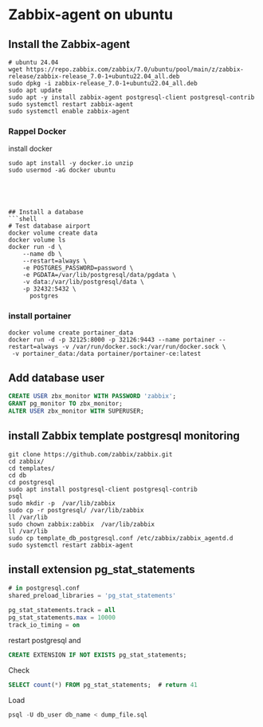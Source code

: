 # Zabbix-agent on ubuntu

## Install the Zabbix-agent
```shell
# ubuntu 24.04
wget https://repo.zabbix.com/zabbix/7.0/ubuntu/pool/main/z/zabbix-release/zabbix-release_7.0-1+ubuntu22.04_all.deb
sudo dpkg -i zabbix-release_7.0-1+ubuntu22.04_all.deb
sudo apt update 
sudo apt -y install zabbix-agent postgresql-client postgresql-contrib
sudo systemctl restart zabbix-agent
sudo systemctl enable zabbix-agent 
```


### Rappel Docker
install docker   
```shell
sudo apt install -y docker.io unzip
sudo usermod -aG docker ubuntu 





## Install a database 
```shell
# Test database airport
docker volume create data
docker volume ls
docker run -d \
	--name db \
	--restart=always \
	-e POSTGRES_PASSWORD=password \
	-e PGDATA=/var/lib/postgresql/data/pgdata \
	-v data:/var/lib/postgresql/data \
	-p 32432:5432 \
      postgres
```
### install portainer 
```shell
docker volume create portainer_data
docker run -d -p 32125:8000 -p 32126:9443 --name portainer --restart=always -v /var/run/docker.sock:/var/run/docker.sock \
 -v portainer_data:/data portainer/portainer-ce:latest
```

## Add database user 
```sql
CREATE USER zbx_monitor WITH PASSWORD 'zabbix';
GRANT pg_monitor TO zbx_monitor;
ALTER USER zbx_monitor WITH SUPERUSER;
```

## install Zabbix template postgresql monitoring
```shell
git clone https://github.com/zabbix/zabbix.git
cd zabbix/
cd templates/
cd db
cd postgresql
sudo apt install postgresql-client postgresql-contrib
psql
sudo mkdir -p  /var/lib/zabbix
sudo cp -r postgresql/ /var/lib/zabbix
ll /var/lib
sudo chown zabbix:zabbix  /var/lib/zabbix
ll /var/lib
sudo cp template_db_postgresql.conf /etc/zabbix/zabbix_agentd.d
sudo systemctl restart zabbix-agent
```

## install extension pg_stat_statements
```sql
# in postgresql.conf
shared_preload_libraries = 'pg_stat_statements'
  
pg_stat_statements.track = all
pg_stat_statements.max = 10000
track_io_timing = on
```
restart postgresql
and 
```sql
CREATE EXTENSION IF NOT EXISTS pg_stat_statements;
```
Check 
```sql
SELECT count(*) FROM pg_stat_statements;  # return 41
```

Load
```sql
psql -U db_user db_name < dump_file.sql
```